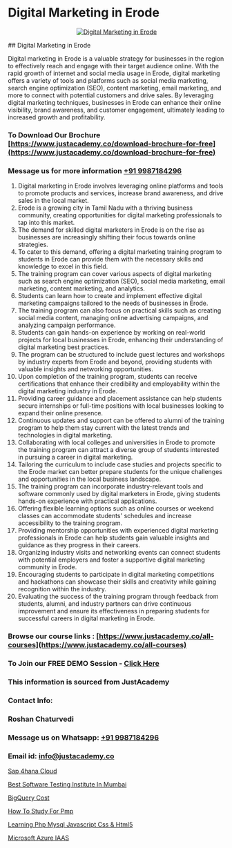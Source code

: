 # Digital Marketing in Erode

<p align="center">
  <a href="https://justacademy.co/course-detail/digital-marketing">
    <img src="https://justacademy.co/storage2/course_image/1676636720_course_image.webp" alt="Digital Marketing in Erode">
  </a>
</p>
## Digital Marketing in Erode

Digital marketing in Erode is a valuable strategy for businesses in the region to effectively reach and engage with their target audience online. With the rapid growth of internet and social media usage in Erode, digital marketing offers a variety of tools and platforms such as social media marketing, search engine optimization (SEO), content marketing, email marketing, and more to connect with potential customers and drive sales. By leveraging digital marketing techniques, businesses in Erode can enhance their online visibility, brand awareness, and customer engagement, ultimately leading to increased growth and profitability.
### To Download Our Brochure [https://www.justacademy.co/download-brochure-for-free](https://www.justacademy.co/download-brochure-for-free)
### Message us for more information [+91 9987184296](https://api.whatsapp.com/send?phone=919987184296)
1) Digital marketing in Erode involves leveraging online platforms and tools to promote products and services, increase brand awareness, and drive sales in the local market.
2) Erode is a growing city in Tamil Nadu with a thriving business community, creating opportunities for digital marketing professionals to tap into this market.
3) The demand for skilled digital marketers in Erode is on the rise as businesses are increasingly shifting their focus towards online strategies.
4) To cater to this demand, offering a digital marketing training program to students in Erode can provide them with the necessary skills and knowledge to excel in this field.
5) The training program can cover various aspects of digital marketing such as search engine optimization (SEO), social media marketing, email marketing, content marketing, and analytics.
6) Students can learn how to create and implement effective digital marketing campaigns tailored to the needs of businesses in Erode.
7) The training program can also focus on practical skills such as creating social media content, managing online advertising campaigns, and analyzing campaign performance.
8) Students can gain hands-on experience by working on real-world projects for local businesses in Erode, enhancing their understanding of digital marketing best practices.
9) The program can be structured to include guest lectures and workshops by industry experts from Erode and beyond, providing students with valuable insights and networking opportunities.
10) Upon completion of the training program, students can receive certifications that enhance their credibility and employability within the digital marketing industry in Erode.
11) Providing career guidance and placement assistance can help students secure internships or full-time positions with local businesses looking to expand their online presence.
12) Continuous updates and support can be offered to alumni of the training program to help them stay current with the latest trends and technologies in digital marketing.
13) Collaborating with local colleges and universities in Erode to promote the training program can attract a diverse group of students interested in pursuing a career in digital marketing.
14) Tailoring the curriculum to include case studies and projects specific to the Erode market can better prepare students for the unique challenges and opportunities in the local business landscape.
15) The training program can incorporate industry-relevant tools and software commonly used by digital marketers in Erode, giving students hands-on experience with practical applications.
16) Offering flexible learning options such as online courses or weekend classes can accommodate students' schedules and increase accessibility to the training program.
17) Providing mentorship opportunities with experienced digital marketing professionals in Erode can help students gain valuable insights and guidance as they progress in their careers.
18) Organizing industry visits and networking events can connect students with potential employers and foster a supportive digital marketing community in Erode.
19) Encouraging students to participate in digital marketing competitions and hackathons can showcase their skills and creativity while gaining recognition within the industry.
20) Evaluating the success of the training program through feedback from students, alumni, and industry partners can drive continuous improvement and ensure its effectiveness in preparing students for successful careers in digital marketing in Erode.

### Browse our course links : [https://www.justacademy.co/all-courses](https://www.justacademy.co/all-courses) 
### To Join our FREE DEMO Session - [Click Here](https://www.justacademy.co/register-for-course-demo)


### This information is sourced from JustAcademy
### Contact Info:
### Roshan Chaturvedi
### Message us on Whatsapp: [+91 9987184296](https://api.whatsapp.com/send?phone=919987184296)
### Email id: [info@justacademy.co](mailto:info@justacademy.co)
                
[Sap 4hana Cloud](https://www.linkedin.com/pulse/sap-4hana-cloud-justacademy-thane-foxzc/)

[Best Software Testing Institute In Mumbai](https://www.linkedin.com/pulse/best-software-testing-institute-mumbai-justacademy-boston-kbjhe?trackingId=gFxMc%2FwojgFZmIiF84Q1cg%3D%3D&lipi=urn%3Ali%3Apage%3Ad_flagship3_company_admin%3BC7wHxoojR%2FG%2BgYiTIGaekw%3D%3D)

[BigQuery Cost](https://medium.com/@namusn/bigquery-cost-4b8fb6ad27b5)

[How To Study For Pmp](https://medium.com/@kamblerajas684/how-to-study-for-pmp-e121076635b9)

[Learning Php Mysql Javascript Css & Html5](https://justacademyin.github.io/justacademy/learning-php-mysql-javascript-css-&-html5)

[Microsoft Azure IAAS](https://justacademyin.github.io/justacademy/microsoft-azure-iaas)

